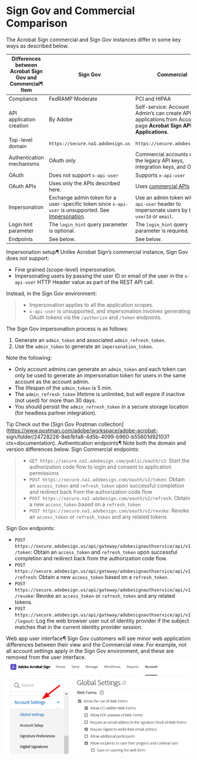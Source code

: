
# Sign Gov and Commercial Comparison

The Acrobat Sign commercial and Sign Gov instances differ in some key ways as described below. 

Differences between Acrobat Sign Gov and Commercial¶ Item | Sign Gov | Commercial  
---|---|---  
Compliance | FedRAMP Moderate | PCI and HIPAA  
API application creation | By Adobe | Self-service: Account Admin’s can create API applications from Account page **Acrobat Sign API > API Applications**.  
Top-level domain | `https://secure.na1.adobesign.us` | `https://secure.adobesign.com`  
Authentication mechanisms | OAuth only | Commercial accounts can use the legacy API keys, integration keys, and OAuth.  
OAuth | Does not support `x-api-user` | Supports `x-api-user`  
OAuth APIs | Uses only the APIs described here. | Uses [commercial APIs](https://secure.na1.adobesign.com/public/static/oauthDoc.jsp)  
Impersonation | Exchange admin token for a user-specific token since `x-api-user` is unsupported. See [Impersonation](apps.html#impersonation). | Use an admin token with an `x-api-user` header to impersonate users by their `userId` or `email`.  
Login hint parameter | The `login_hint` query parameter is optional. | The `login_hint` query parameter is required.  
Endpoints | See below. | See below.  
Impersonation setup¶ Unlike Acrobat Sign’s commercial instance, Sign Gov does
not support:

  * Fine grained (scope-level) impersonation.
  * Impersonating users by passing the user ID or email of the user in the `x-api-user` HTTP Header value as part of the REST API call.

Instead, in the Sign Gov environment:

>   * Impersonation applies to all the application scopes.
>   * `x-api-user` is unsupported, and impersonation involves generating OAuth
> tokens via the `/authorize` and `/token` endpoints.
>

The Sign Gov impersonation process is as follows:

  1. Generate an `admin_token` and associated `admin_refresh_token`.
  2. Use the `admin_token` to generate an `impersonation_token`.

Note the following:

  * Only account admins can generate an `admin_token` and each token can only be used to generate an impersonation token for users in the same account as the account admin.
  * The lifespan of the `admin_token` is 5 min.
  * The `admin_refresh_token` lifetime is unlimited, but will expire if inactive (not used) for more than 30 days.
  * You should persist the `admin_refresh_token` in a secure storage location (for headless partner integration).

Tip Check out the [Sign Gov Postman
collection](https://www.postman.com/adobe/workspace/adobe-acrobat-
sign/folder/24728226-8eb1bfa8-4d5b-4099-b960-b55601d92103?ctx=documentation).
Authentication endpoints¶ Note both the domain and version differences below.
Sign Commercial endpoints:

>   * `GET https://secure.na1.adobesign.com/public/oauth/v2`: Start the
> authorization code flow to login and consent to application permissions
>   * `POST https://secure.na1.adobesign.com/oauth/v2/token`: Obtain an
> `access_token` and `refresh_token` upon successful completion and redirect
> back from the authorization code flow
>   * `POST https://secure.na1.adobesign.com/oauth/v2/refresh`: Obtain a new
> `access_token` based on a `refresh_token`
>   * `POST https://secure.na1.adobesign.com/oauth/v2/revoke`: Revoke an
> `access_token` or `refresh_token` and any related tokens
>

Sign Gov endpoints:

  * `POST https://secure.adobesign.us/api/gateway/adobesignauthservice/api/v1/token`: Obtain an `access_token` and `refresh_token` upon successful completion and redirect back from the authorization code flow.
  * `POST https://secure.adobesign.us/api/gateway/adobesignauthservice/api/v1/refresh`: Obtain a new `access_token` based on a `refresh_token`.
  * `POST https://secure.adobesign.us/api/gateway/adobesignauthservice/api/v1/revoke`: Revoke an `access_token` or `refresh_token` and any related tokens.
  * `POST https://secure.adobesign.us/api/gateway/adobesignauthservice/api/v1/logout`: Log the web browser user out of identity provider if the subject matches that in the current identity provider session.

Web app user interface¶ Sign Gov customers will see minor web application
differences between their view and the Commercial view. For example, not all
account settings apply in the Sign Gov environment, and these are removed from
the user interface. ![_images/webappui.png](_images/webappui.png)